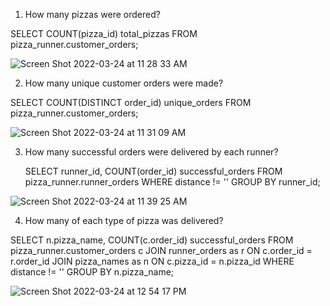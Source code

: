 1. How many pizzas were ordered?

  SELECT COUNT(pizza_id) total_pizzas
  FROM pizza_runner.customer_orders;
  
  ![Screen Shot 2022-03-24 at 11 28 33 AM](https://user-images.githubusercontent.com/85157023/159806628-22059fd2-7b65-491c-8c2a-20f58519eca7.png)


2. How many unique customer orders were made?

  SELECT COUNT(DISTINCT order_id) unique_orders
  FROM pizza_runner.customer_orders;
  
  ![Screen Shot 2022-03-24 at 11 31 09 AM](https://user-images.githubusercontent.com/85157023/159806942-d861a853-0fe8-4ab4-a2a6-431845d6f07e.png)
  
3. How many successful orders were delivered by each runner?

   SELECT runner_id, COUNT(order_id) successful_orders
   FROM pizza_runner.runner_orders
   WHERE distance != ''
   GROUP BY runner_id;

![Screen Shot 2022-03-24 at 11 39 25 AM](https://user-images.githubusercontent.com/85157023/159807854-1d24cebe-b4c4-4998-b887-9f8a47b9e6ff.png)

4. How many of each type of pizza was delivered?

SELECT n.pizza_name, COUNT(c.order_id) successful_orders
FROM pizza_runner.customer_orders c
JOIN runner_orders as r
ON c.order_id = r.order_id
JOIN pizza_names as n
ON c.pizza_id = n.pizza_id
WHERE distance != ''
GROUP BY n.pizza_name;

![Screen Shot 2022-03-24 at 12 54 17 PM](https://user-images.githubusercontent.com/85157023/159815308-853848ea-688f-41ad-9ca1-cb679d25f385.png)




